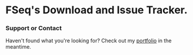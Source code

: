 # FSeq's Download and Issue Tracker.

### Support or Contact
Haven't found what you're looking for? Check out my [portfolio](https://www.lasselauch.com/) in the meantime.
